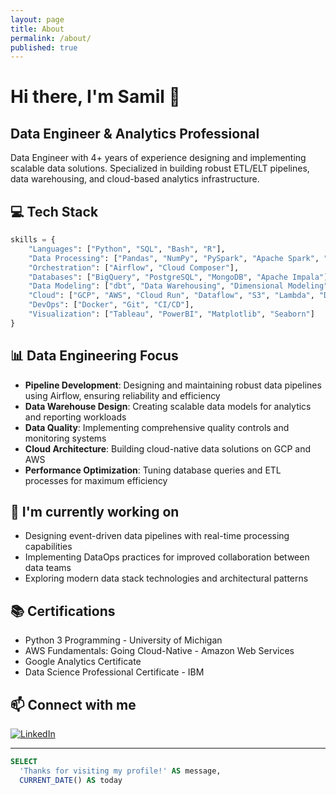 ```yaml
---
layout: page
title: About
permalink: /about/
published: true
---
```




# Hi there, I'm Samil 👋

## Data Engineer & Analytics Professional

Data Engineer with 4+ years of experience designing and implementing scalable data solutions. Specialized in building robust ETL/ELT pipelines, data warehousing, and cloud-based analytics infrastructure.

## 💻 Tech Stack

```python
skills = {
    "Languages": ["Python", "SQL", "Bash", "R"],
    "Data Processing": ["Pandas", "NumPy", "PySpark", "Apache Spark", "Hadoop"],
    "Orchestration": ["Airflow", "Cloud Composer"],
    "Databases": ["BigQuery", "PostgreSQL", "MongoDB", "Apache Impala"],
    "Data Modeling": ["dbt", "Data Warehousing", "Dimensional Modeling"],
    "Cloud": ["GCP", "AWS", "Cloud Run", "Dataflow", "S3", "Lambda", "DynamoDB"],
    "DevOps": ["Docker", "Git", "CI/CD"],
    "Visualization": ["Tableau", "PowerBI", "Matplotlib", "Seaborn"]
}
```

## 📊 Data Engineering Focus

- **Pipeline Development**: Designing and maintaining robust data pipelines using Airflow, ensuring reliability and efficiency
- **Data Warehouse Design**: Creating scalable data models for analytics and reporting workloads
- **Data Quality**: Implementing comprehensive quality controls and monitoring systems
- **Cloud Architecture**: Building cloud-native data solutions on GCP and AWS
- **Performance Optimization**: Tuning database queries and ETL processes for maximum efficiency

## 🔭 I'm currently working on

- Designing event-driven data pipelines with real-time processing capabilities
- Implementing DataOps practices for improved collaboration between data teams
- Exploring modern data stack technologies and architectural patterns

## 📚 Certifications

- Python 3 Programming - University of Michigan
- AWS Fundamentals: Going Cloud-Native - Amazon Web Services
- Google Analytics Certificate
- Data Science Professional Certificate - IBM

## 📫 Connect with me

[![LinkedIn](https://img.shields.io/badge/-LinkedIn-0A66C2?style=flat&logo=linkedin&logoColor=white)](https://www.linkedin.com/in/yourprofile/)

---

```sql
SELECT 
  'Thanks for visiting my profile!' AS message,
  CURRENT_DATE() AS today
```


